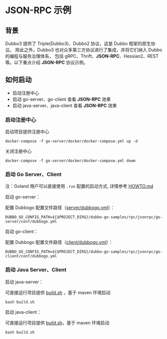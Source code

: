 # JSON-RPC 示例

## 背景

Dubbo3 提供了 Triple(Dubbo3)、Dubbo2 协议，这是 Dubbo 框架的原生协议。
除此之外，Dubbo3 也对众多第三方协议进行了集成，并将它们纳入 Dubbo 的编程与服务治理体系，
包括 gRPC、Thrift、**JSON-RPC**、Hessian2、REST 等。以下重点介绍 **JSON-RPC** 协议示例。

## 如何启动

- 启动注册中心
- 启动 go-server、go-client 查看 **JSON-RPC** 效果
- 启动 java-server、java-client 查看 **JSON-RPC** 效果

### 启动注册中心

启动项目提供注册中心

```shell
docker-compose -f go-server/docker/docker-compose.yml up -d
```

关闭注册中心

```shell
docker-compose -f go-server/docker/docker-compose.yml dowm
```

### 启动 Go Server、Client

注：Goland 用户可以直接使用 `.run` 配置的启动方式, 详情参考 [HOWTO.md](../HOWTO_zh.md)

启动 go-server：

配置 Dubbogo 配置文件路径（[server/dubbogo.yml](go-server/conf/dubbogo.yml)）：

```shell
DUBBO_GO_CONFIG_PATH=${$PROJECT_DIR$}/dubbo-go-samples/rpc/jsonrpc/go-server/conf/dubbogo.yml
```

启动 go-client：

配置 Dubbogo 配置文件路径（[client/dubbogo.yml](go-client/conf/dubbogo.yml)）：

```shell
DUBBO_GO_CONFIG_PATH=${$PROJECT_DIR$}/dubbo-go-samples/rpc/jsonrpc/go-client/conf/dubbogo.yml
```

### 启动 Java Server、Client

启动 java-server：

可直接运行项目提供 [build.sh](java-server/build.sh) ，基于 maven 环境启动

```shell
bash build.sh
```

启动 java-client：

可直接运行项目提供 [build.sh](java-client/build.sh)，基于 maven 环境启动

```shell
bash build.sh
```



